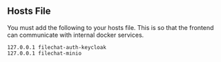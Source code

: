 ## Hosts File

You must add the following to your hosts file. This is so that the frontend can communicate with internal docker services.

```
127.0.0.1 filechat-auth-keycloak
127.0.0.1 filechat-minio
```

